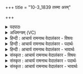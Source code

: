 +++
title = "10-3_1839 तस्मा अरम्"

+++
<details><summary>पदपाठः</summary>

त꣡स्मै꣢꣯। अ꣡र꣢꣯म्। ग꣣माम। वः। य꣡स्य꣢꣯। क्ष꣡या꣢꣯य। जि꣡न्व꣢꣯थ। आ꣡पः꣢꣯। ज꣣न꣡य꣢थ। च꣣। नः। १८३९।
</details>

<details><summary>अधिमन्त्रम् (VC)</summary>

- आपः
- त्रिशिरास्त्वाष्ट्रः सिन्धुद्वीप आम्बरीषो वा
- गायत्री
- षड्जः
</details>

<details><summary>हिन्दी : आचार्य रामनाथ वेदालंकार - विषयः</summary>

आगे फिर ब्रह्मानन्द की धाराओं का ही विषय है।
</details>

<details><summary>हिन्दी : आचार्य रामनाथ वेदालंकार - पदार्थः</summary>

पदार्थान्वयभाषाः -  हे (आपः) ब्रह्मानन्द की धाराओ ! (तस्मै) उस प्रयोजन के लिए,हम (वः) तुम्हें (अरम्) पर्याप्त रूप से (गमाम) प्राप्त कर लें, (यस्य) जिस अभ्युदय और निःश्रेयस रूप प्रयोजन के (क्षयाय) हमारे अन्दर निवास कराने के लिए,तुम (जिन्वथ) गति करती हो। तुम (नः) हमें (जनयथ च) नवजीवन से अनुप्राणित भी कर दो ॥३॥
</details>

<details><summary>हिन्दी : आचार्य रामनाथ वेदालंकार - भावार्थः</summary>

भावार्थभाषाः -  परमात्मा की उपासना से जो दिव्य आनन्द प्राप्त होता है,उससे मनुष्य अपने जीवन में परम उत्कर्ष और मोक्ष भी पा सकता है ॥३॥
</details>

<details><summary>संस्कृत : आचार्य रामनाथ वेदालंकार - विषयः</summary>

अथ पुनरपि ब्रह्मानन्दधाराविषय एवोच्यते।
</details>

<details><summary>संस्कृत : आचार्य रामनाथ वेदालंकार - पदार्थः</summary>

पदार्थान्वयभाषाः -  हे (आपः) ब्रह्मानन्दधाराः (तस्मै) प्रयोजनाय,वयम् (वः) युष्मान् (अरम्) पर्याप्तम् (गमाम) प्राप्नुयाम।[गच्छतेर्विध्यर्थे लुङि ‘बहुलं छन्दस्यमाङ्योगेऽपि’ अ० ६।४।७५ इत्यडागमाभावः।] (यस्य) अभ्युदयनिःश्रेयसरूपस्य प्रयोजनस्य (क्षयाय) अस्मासु निवासाय।[क्षि निवासगत्योः ‘क्षयो निवासे’ अ० ६।१।२०१ इत्याद्युदात्तः।] (यूयम् जिन्वथ) गतिं कुरुथ।[जिन्वतिः गतिकर्मा। निघं० २।१४।]यूयम्(नः) अस्मान् (जनयथ च)नवजीवनेनानुप्राणितान् कुरुथ च ॥३॥२
</details>

<details><summary>संस्कृत : आचार्य रामनाथ वेदालंकार - भावार्थः</summary>

भावार्थभाषाः -  परमात्मोपासनेन यो दिव्यानन्दः प्राप्यते तेन मनुष्यः स्वजीवने परमाभ्युदयं निःश्रेयसं चापि प्राप्तुं प्रभवति ॥३॥
</details>